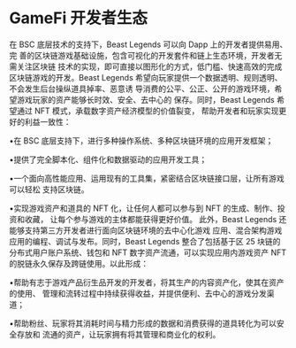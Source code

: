 # GameFi 开发者生态

在 BSC 底层技术的支持下，Beast Legends 可以向 Dapp 上的开发者提供易用、完 善的区块链游戏基础设施，包含可视化的开发套件和链上生态环境，开发者无需关注区块链 技术的实现，即可直接以图形化的方式，低门槛、快速高效的完成区块链游戏的开发。Beast Legends 希望向玩家提供一个数据透明、规则透明、不会发生后台操纵道具掉率、恶意诱 导消费的公平、公正、公开的游戏环境，希望游戏玩家的资产能够长时效、安全、去中心的 保存。同时，Beast Legends 希望通过 NFT 模式，承载数字资产经济模型的价值裂变， 帮助开发者和玩家实现更好的利益一致性：&#x20;

•在 BSC 底层支持下，进行多种操作系统、多种区块链环境的应用开发框架；&#x20;

•提供了完全脚本化、组件化和数据驱动的应用开发工具；&#x20;

•一个面向高性能应用、运用现有的工具集，紧密结合区块链接口层，让所有游戏可以轻松 支持区块链。&#x20;

•实现游戏资产和道具的 NFT 化，让任何人都可以参与到 NFT 的生成、制作、投资和收藏， 让每个参与游戏的主体都能获得更好价值。 此外，Beast Legends 还能够支持第三方开发者进行面向区块链环境的去中心化游戏 应用、混合架构游戏应用的编程、调试与发布。同时，Beast Legends 整合了包括基于区 25 块链的分布式用户账户系统、钱包和 NFT 数字资产流通，可以实现应用内游戏资产 NFT 的脱链永久保存及跨链使用。以此形成：&#x20;

•帮助有志于游戏产品衍生品开发的开发者，将其生产的内容资产化，使其在资产的使用、 管理和流转过程中持续获得收益，并提供便利、去中心的游戏分发渠道；&#x20;

•帮助粉丝、玩家将其消耗时间与精力形成的数据和消费获得的道具转化为可以安全存放和 流通的资产，让玩家拥有将其管理和商业化的权利。
